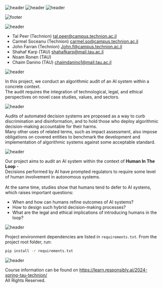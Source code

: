 ![header](https://capsule-render.vercel.app/api?type=waving&color=5B0888&height=300&section=header&text=Responsible%20AI-nl-&fontSize=65&animation=fadeIn&fontColor=F1EAFF&desc=Final%20Project&descSize=46&stroke=5B0888&strokeWidth=0)
![header](https://capsule-render.vercel.app/api?type=transparent&color=5B0888&height=65&reversal=true&textBg=True&fontSize=26&fontColor=E5CFF7&stroke=5B0888&strokeWidth=.7&text=%20Faculty%20of%20Data%20and%20Decisions%20Science%20-nl-%20&desc=%20Technion%20-%20Israel%20Institute%20of%20Technology&descSize=18&descAlignY=70&fontAlign=50&animation=fadeIn&reversal=true&textBg=True&section=header)
![header](https://capsule-render.vercel.app/api?type=transparent&color=5B0888&height=65&reversal=true&textBg=True&fontSize=26&fontColor=E5CFF7&stroke=5B0888&strokeWidth=.7&text=Faculty%20of%20Law%20-nl-%20&desc=%20Tel-Aviv%20University&descSize=18&descAlignY=70&descAlignX=50&fontAlign=50&animation=fadeIn&reversal=true&textBg=True&section=header)


![footer](https://capsule-render.vercel.app/api?type=waving&color=5B0888&height=100&section=footer&text=%20-nl-%20Spring%202024%20%20&fontSize=28&fontAlign=50&fontColor=F1EAFF&theme=holi)


![header](https://capsule-render.vercel.app/api?type=soft&color=5B0888&height=45&section=header2&text=Authors&fontSize=28&fontAlign=7&fontColor=E5CFF7&reversal=false&theme=holi)
- Tal Peer (Technion) tal.peer@campus.technion.ac.il
- Carmel Soceanu (Technion) carmel.so@campus.technion.ac.il
- John Farran (Technion) John.f@campus.technion.ac.il
- Shahaf Karp (TAU) shahafkarp@mail.tau.ac.il
- Noam Ronen (TAU)
- Chaim Danino (TAU) chaimdanino1@mail.tau.ac.il

![header](https://capsule-render.vercel.app/api?type=soft&color=5B0888&height=45&section=header&text=Background&fontSize=28&fontAlign=10&fontColor=E5CFF7&reversal=true&theme=holi)

In this project, we conduct an algorithmic audit of an AI system within a concrete context.<br>
The audit requires the integration of technological, legal, and ethical perspectives on novel case studies, values, and sectors.<br>

![header](https://capsule-render.vercel.app/api?type=transparent&color=5B0888&height=30&section=header&text=Algorithmic%20Audits&fontSize=20&fontAlign=11.5&fontColor=E5CFF7&reversal=false&textBg=true&theme=holi)

Audits of automated decision systems are proposed as a way to curb discrimination and disinformation, and to hold those who deploy algorithmic decision-making accountable for their harms.<br>
Many other uses of related terms, such as impact assessment, also impose obligations on covered entities to benchmark the development and implementation of algorithmic systems against some acceptable standard.

![header](https://capsule-render.vercel.app/api?type=transparent&color=5B0888&height=30&section=header&text=Human%20In%20%The%20Loop&fontSize=20&fontAlign=11.5&fontColor=E5CFF7&reversal=false&textBg=true&theme=holi)

Our project aims to audit an AI system within the context of **Human In The Loop** - <br>
Decisions performed by AI have prompted regulators to require some level of human involvement in autonomous systems.<br><br>
At the same time, studies show that humans tend to defer to AI systems, which raises important questions:<br>
- When and how can humans refine outcomes of AI systems?<br>
- How to design such hybrid decision-making processes?<br>
- What are the legal and ethical implications of introducing humans in the loop? 

![header](https://capsule-render.vercel.app/api?type=soft&color=5B0888&height=45&section=header&text=Dependencies&fontSize=28&fontAlign=11.5&fontColor=E5CFF7&reversal=true&theme=holi)

Project environment dependencies are listed in `requirements.txt`.
From the project root folder, run:

```bash
pip install -r requirements.txt
```


![header](https://capsule-render.vercel.app/api?type=soft&color=5B0888&height=45&section=header&text=Acknowledgment&fontSize=28&fontAlign=14&fontColor=E5CFF7&reversal=true&theme=holi)

Course information can be found on https://learn.responsibly.ai/2024-spring-tau-technion/ <br>
All Rights Reserved.
